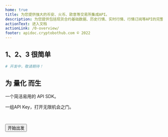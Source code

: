 ```yaml
---
home: true
title: 为您提供强大的币安、火币、欧意等交易所集成API。
description: 为您提供包括现货合约基础数据、历史行情、实时行情、行情订阅等API的完整API文档、代码范例及测试环境。适合高频交易、策略交易者。
actionText: 进入文档
actionLink: /0-overview/
footer: apidoc.cryptobothub.com © 2022
---
```


## 1、2、3 很简单

```bash
# 开发中，敬请期待！
```

<Section>

## 为 量化 而生

一个简洁易用的 API SDK。

一组API Key，打开无限机会之门。

<br>

<Button type="light" to="/sdk/">开始出发</Button>

</Section>
